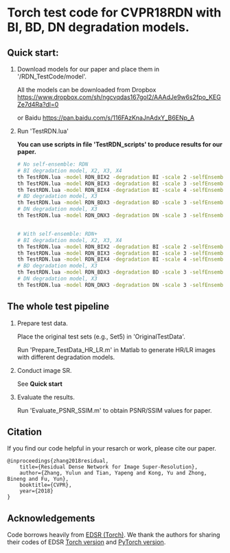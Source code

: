 # Torch test code for CVPR18RDN with BI, BD, DN degradation models.

## Quick start:
1. Download models for our paper and place them in '/RDN_TestCode/model'.

    All the models can be downloaded from Dropbox
    https://www.dropbox.com/sh/ngcvqdas167gol2/AAAdJe9w6s2fpo_KEGZe7d4Ra?dl=0
    
    or Baidu
    https://pan.baidu.com/s/116FAzKnaJnAdxY_B6ENp_A

2. Run 'TestRDN.lua'

    **You can use scripts in file 'TestRDN_scripts' to produce results for our paper.**

    ```bash
    # No self-ensemble: RDN
    # BI degradation model, X2, X3, X4
    th TestRDN.lua -model RDN_BIX2 -degradation BI -scale 2 -selfEnsemble false -dataset Set5
    th TestRDN.lua -model RDN_BIX3 -degradation BI -scale 3 -selfEnsemble false -dataset Set5
    th TestRDN.lua -model RDN_BIX4 -degradation BI -scale 4 -selfEnsemble false -dataset Set5
    # BD degradation model, X3
    th TestRDN.lua -model RDN_BDX3 -degradation BD -scale 3 -selfEnsemble false -dataset Set5
    # DN degradation model, X3
    th TestRDN.lua -model RDN_DNX3 -degradation DN -scale 3 -selfEnsemble false -dataset Set5


    # With self-ensemble: RDN+
    # BI degradation model, X2, X3, X4
    th TestRDN.lua -model RDN_BIX2 -degradation BI -scale 2 -selfEnsemble true -dataset Set5
    th TestRDN.lua -model RDN_BIX3 -degradation BI -scale 3 -selfEnsemble true -dataset Set5
    th TestRDN.lua -model RDN_BIX4 -degradation BI -scale 4 -selfEnsemble true -dataset Set5
    # BD degradation model, X3
    th TestRDN.lua -model RDN_BDX3 -degradation BD -scale 3 -selfEnsemble true -dataset Set5
    # DN degradation model, X3
    th TestRDN.lua -model RDN_DNX3 -degradation DN -scale 3 -selfEnsemble true -dataset Set5
    ```

## The whole test pipeline
1. Prepare test data.

    Place the original test sets (e.g., Set5) in 'OriginalTestData'.

    Run 'Prepare_TestData_HR_LR.m' in Matlab to generate HR/LR images with different degradation models.
2. Conduct image SR. 

    See **Quick start**
3. Evaluate the results.

    Run 'Evaluate_PSNR_SSIM.m' to obtain PSNR/SSIM values for paper.

## Citation
If you find our code helpful in your resarch or work, please cite our paper.
```
@inproceedings{zhang2018residual,
    title={Residual Dense Network for Image Super-Resolution},
    author={Zhang, Yulun and Tian, Yapeng and Kong, Yu and Zhong, Bineng and Fu, Yun},
    booktitle={CVPR},
    year={2018}
}
```
## Acknowledgements
Code borrows heavily from [EDSR (Torch)](https://github.com/LimBee/NTIRE2017). We thank the authors for sharing their codes of EDSR [Torch version](https://github.com/LimBee/NTIRE2017) and [PyTorch version](https://github.com/thstkdgus35/EDSR-PyTorch). 










